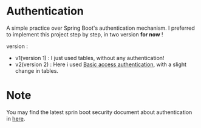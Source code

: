 # Authentication
A simple practice over Spring Boot's authentication mechanism.
I preferred to implement this project step by step, in two version **for now** !

version :
* v1(version 1) : I just used tables, without any authentication!
* v2(version 2) : Here i used [Basic access authentication](https://en.wikipedia.org/wiki/Basic_access_authentication), with a slight change in tables.


Note
=
You may find the latest sprin boot security document about authentication in [here](https://spring.io/projects/spring-security#learn).

